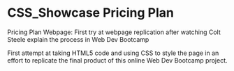 # CSS_Showcase Pricing Plan
Pricing Plan Webpage: First try at webpage replication after watching Colt Steele explain the process in Web Dev Bootcamp

First attempt at taking HTML5 code and using CSS to style the page in an effort to replicate the final product of this online Web Dev Bootcamp project.
